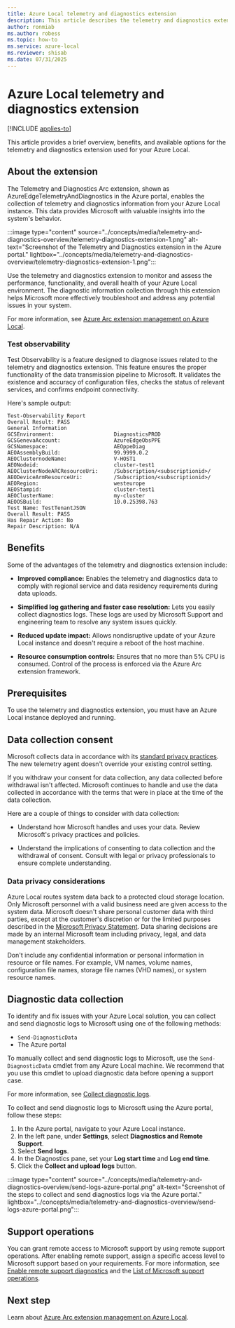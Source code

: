 ```yaml
---
title: Azure Local telemetry and diagnostics extension
description: This article describes the telemetry and diagnostics extension in Azure Local.
author: ronmiab
ms.author: robess
ms.topic: how-to
ms.service: azure-local
ms.reviewer: shisab
ms.date: 07/31/2025
---
```

# Azure Local telemetry and diagnostics extension

[!INCLUDE [applies-to](../includes/hci-applies-to-23h2-22h2.md)]

This article provides a brief overview, benefits, and available options for the telemetry and diagnostics extension used for your Azure Local.

## About the extension

The Telemetry and Diagnostics Arc extension, shown as AzureEdgeTelemetryAndDiagnostics in the Azure portal, enables the collection of telemetry and diagnostics information from your Azure Local instance. This data provides Microsoft with valuable insights into the system's behavior.

:::image type="content" source="../concepts/media/telemetry-and-diagnostics-overview/telemetry-diagnostics-extension-1.png" alt-text="Screenshot of the Telemetry and Diagnostics extension in the Azure portal." lightbox="../concepts/media/telemetry-and-diagnostics-overview/telemetry-diagnostics-extension-1.png":::

Use the telemetry and diagnostics extension to monitor and assess the performance, functionality, and overall health of your Azure Local environment. The diagnostic information collection through this extension helps Microsoft more effectively troubleshoot and address any potential issues in your system.

For more information, see [Azure Arc extension management on Azure Local](../manage/arc-extension-management.md#azure-managed-extensions-in-azure-local).

### Test observability

Test Observability is a feature designed to diagnose issues related to the telemetry and diagnostics extension. This feature ensures the proper functionality of the data transmission pipeline to Microsoft. It validates the existence and accuracy of configuration files, checks the status of relevant services, and confirms endpoint connectivity.

Here's sample output:

```output
Test-Observability Report 
Overall Result: PASS
General Information
GCSEnvironment:                   DiagnosticsPROD
GCSGenevaAccount:                 AzureEdgeObsPPE
GCSNamespace:                     AEOppeDiag
AEOAssemblyBuild:                 99.9999.0.2
AEOClusternodeName:               V-HOST1
AEONodeid:                        cluster-test1
AEOClusterNodeARCResourceUri:     /Subscription/<subscriptionid>/
AEODeviceArmResourceUri:          /Subscription/<subscriptionid>/
AEORegion:                        westeurope
AEOStampid:                       cluster-test1
AEOClusterName:                   my-cluster
AEOOSBuild:                       10.0.25398.763
Test Name: TestTenantJSON
Overall Result: PASS 
Has Repair Action: No 
Repair Description: N/A
```

## Benefits

Some of the advantages of the telemetry and diagnostics extension include:

- **Improved compliance:** Enables the telemetry and diagnostics data to comply with regional service and data residency requirements during data uploads.
  
- **Simplified log gathering and faster case resolution:** Lets you easily collect diagnostics logs. These logs are used by Microsoft Support and engineering team to resolve any system issues quickly.

- **Reduced update impact:** Allows nondisruptive update of your Azure Local instance and doesn't require a reboot of the host machine.

- **Resource consumption controls:** Ensures that no more than 5% CPU is consumed. Control of the process is enforced via the Azure Arc extension framework.

## Prerequisites

To use the telemetry and diagnostics extension, you must have an Azure Local instance deployed and running.

## Data collection consent

Microsoft collects data in accordance with its [standard privacy practices](https://privacy.microsoft.com/). The new telemetry agent doesn't override your existing control setting.

If you withdraw your consent for data collection, any data collected before withdrawal isn't affected. Microsoft continues to handle and use the data collected in accordance with the terms that were in place at the time of the data collection.

Here are a couple of things to consider with data collection:

- Understand how Microsoft handles and uses your data. Review Microsoft's privacy practices and policies.

- Understand the implications of consenting to data collection and the withdrawal of consent. Consult with legal or privacy professionals to ensure complete understanding.

### Data privacy considerations

Azure Local routes system data back to a protected cloud storage location. Only Microsoft personnel with a valid business need are given access to the system data. Microsoft doesn't share personal customer data with third parties, except at the customer's discretion or for the limited purposes described in the [Microsoft Privacy Statement](https://privacy.microsoft.com/privacystatement). Data sharing decisions are made by an internal Microsoft team including privacy, legal, and data management stakeholders.

Don't include any confidential information or personal information in resource or file names. For example, VM names, volume names, configuration file names, storage file names (VHD names), or system resource names.

## Diagnostic data collection

To identify and fix issues with your Azure Local solution, you can collect and send diagnostic logs to Microsoft using one of the following methods:

- `Send-DiagnosticData`
- The Azure portal

To manually collect and send diagnostic logs to Microsoft, use the `Send-DiagnosticData` cmdlet from any Azure Local machine. We recommend that you use this cmdlet to upload diagnostic data before opening a support case.

For more information, see [Collect diagnostic logs](../manage/collect-logs.md).

To collect and send diagnostic logs to Microsoft using the Azure portal, follow these steps:

1. In the Azure portal, navigate to your Azure Local instance.
1. In the left pane, under **Settings**, select **Diagnostics and Remote Support**.
1. Select **Send logs**.
1. In the Diagnostics pane, set your **Log start time** and **Log end time**.
1. Click the **Collect and upload logs** button.

:::image type="content" source="../concepts/media/telemetry-and-diagnostics-overview/send-logs-azure-portal.png" alt-text="Screenshot of the steps to collect and send diagnostics logs via the Azure portal." lightbox="../concepts/media/telemetry-and-diagnostics-overview/send-logs-azure-portal.png":::

## Support operations

You can grant remote access to Microsoft support by using remote support operations. After enabling remote support, assign a specific access level to Microsoft support based on your requirements. For more information, see [Enable remote support diagnostics](../manage/get-remote-support.md#enable-remote-support-diagnostics) and the [List of Microsoft support operations](../manage/remote-support-arc-extension.md#list-of-microsoft-support-operations).

## Next step

Learn about [Azure Arc extension management on Azure Local](../manage/arc-extension-management.md).
